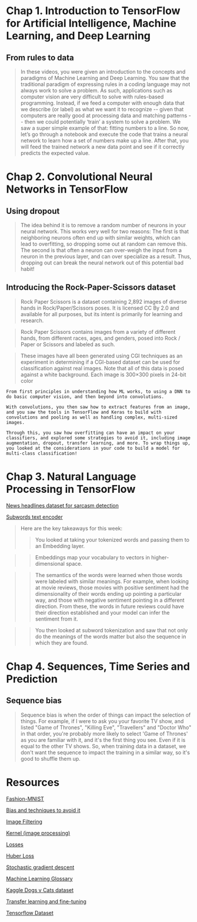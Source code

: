 # Chap 1. Introduction to TensorFlow for Artificial Intelligence, Machine Learning, and Deep Learning
## From rules to data
> In these videos, you were given an introduction to the concepts and paradigms of Machine Learning and Deep Learning. You saw that the traditional paradigm of expressing rules in a coding language may not always work to solve a problem. As such, applications such as computer vision are very difficult to solve with rules-based programming. Instead, if we feed a computer with enough data that we describe (or label) as what we want it to recognize -- given that computers are really good at processing data and matching patterns -- then we could potentially ‘train’ a system to solve a problem. We saw a super simple example of that: fitting numbers to a line. So now, let’s go through a notebook and execute the code that trains a neural network to learn how a set of numbers make up a line. After that, you will feed the trained network a new data point and see if it correctly predicts the expected value.

# Chap 2. Convolutional Neural Networks in TensorFlow
## Using dropout
> The idea behind it is to remove a random number of neurons in your neural network. This works very well for two reasons: The first is that neighboring neurons often end up with similar weights, which can lead to overfitting, so dropping some out at random can remove this. The second is that often a neuron can over-weigh the input from a neuron in the previous layer, and can over specialize as a result. Thus, dropping out can break the neural network out of this potential bad habit! 
## Introducing the Rock-Paper-Scissors dataset
> Rock Paper Scissors is a dataset containing 2,892 images of diverse hands in Rock/Paper/Scissors poses. It is licensed CC By 2.0 and available for all purposes, but its intent is primarily for learning and research.

> Rock Paper Scissors contains images from a variety of different hands,  from different races, ages, and genders, posed into Rock / Paper or Scissors and labeled as such. 

> These images have all been generated using CGI techniques as an experiment in determining if a CGI-based dataset can be used for classification against real images. Note that all of this data is posed against a white background.
Each image is 300×300 pixels in 24-bit color

```
From first principles in understanding how ML works, to using a DNN to do basic computer vision, and then beyond into convolutions.

With convolutions, you then saw how to extract features from an image, and you saw the tools in TensorFlow and Keras to build with convolutions and pooling as well as handling complex, multi-sized images.

Through this, you saw how overfitting can have an impact on your classifiers, and explored some strategies to avoid it, including image augmentation, dropout, transfer learning, and more. To wrap things up, you looked at the considerations in your code to build a model for multi-class classification! 
```
# Chap 3. Natural Language Processing in TensorFlow
[News headlines dataset for sarcasm detection](https://www.kaggle.com/rmisra/news-headlines-dataset-for-sarcasm-detection/home)

[Subwords text encoder](https://www.tensorflow.org/datasets/api_docs/python/tfds/deprecated/text/SubwordTextEncoder)

> Here are the key takeaways for this week:
>> You looked at taking your tokenized words and passing them to an Embedding layer.

>> Embeddings map your vocabulary to vectors in higher-dimensional space. 

>> The semantics of the words were learned when those words were labeled with similar meanings. For example, when looking at movie reviews, those movies with positive sentiment had the dimensionality of their words ending up pointing a particular way, and those with negative sentiment pointing in a different direction. From these, the words in future reviews could have their direction established and your model can infer the sentiment from it. 

>> You then looked at subword tokenization and saw that not only do the meanings of the words matter but also the sequence in which they are found. 
# Chap 4. Sequences, Time Series and Prediction
## Sequence bias
> Sequence bias is when the order of things can impact the selection of things. For example, if I were to ask you your favorite TV show, and listed "Game of Thrones", "Killing Eve", "Travellers" and "Doctor Who" in that order, you're probably more likely to select 'Game of Thrones' as you are familiar with it, and it's the first thing you see. Even if it is equal to the other TV shows. So, when training data in a dataset, we don't want the sequence to impact the training in a similar way, so it's good to shuffle them up. 



# Resources
[Fashion-MNIST](https://github.com/zalandoresearch/fashion-mnist)

[Bias and techniques to avoid it](https://ai.google/responsibilities/responsible-ai-practices/)

[Image Filtering](https://lodev.org/cgtutor/filtering.html)

[Kernel (image processing)](https://en.wikipedia.org/wiki/Kernel_(image_processing))

[Losses](https://gombru.github.io/2018/05/23/cross_entropy_loss/)

[Huber Loss](https://en.wikipedia.org/wiki/Huber_loss)

[Stochastic gradient descent](https://en.wikipedia.org/wiki/Stochastic_gradient_descent#RMSProp)

[Machine Learning Glossary](https://developers.google.com/machine-learning/glossary)

[Kaggle Dogs v Cats dataset](https://www.kaggle.com/c/dogs-vs-cats)

[Transfer learning and fine-tuning](https://www.tensorflow.org/tutorials/images/transfer_learning)

[Tensorflow Dataset](https://www.tensorflow.org/datasets/catalog/overview)